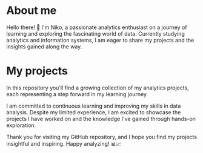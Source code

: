 # About me

Hello there! 👋 I'm Niko, a passionate analytics enthusiast on a journey of learning and exploring the fascinating world of data. Currently studying analytics and information systems, I am eager to share my projects and the insights gained along the way.

# My projects
In this repository you'll find a growing collection of my analytics projects, each representing a step forward in my learning journey. 

I am committed to continuous learning and improving my skills in data analysis. Despite my limited experience, I am excited to showcase the projects I have worked on and the knowledge I've gained through hands-on exploration.

Thank you for visiting my GitHub repository, and I hope you find my projects insightful and inspiring.
Happy analyzing! 📊📈
